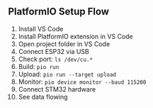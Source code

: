 
## PlatformIO Setup Flow

1. Install VS Code
2. Install PlatformIO extension in VS Code
3. Open project folder in VS Code
4. Connect ESP32 via USB
5. Check port: `ls /dev/cu.*`
6. Build: `pio run`
7. Upload: `pio run --target upload`
8. Monitor: `pio device monitor --baud 115200`
9. Connect STM32 hardware
10. See data flowing
